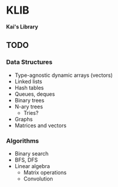 # KLIB

**Kai's Library**

## TODO

### Data Structures

- Type-agnostic dynamic arrays (vectors)
- Linked lists
- Hash tables
- Queues, deques
- Binary trees
- N-ary trees
    - Tries?
- Graphs
- Matrices and vectors

### Algorithms

- Binary search
- BFS, DFS
- Linear algebra
    - Matrix operations
    - Convolution

